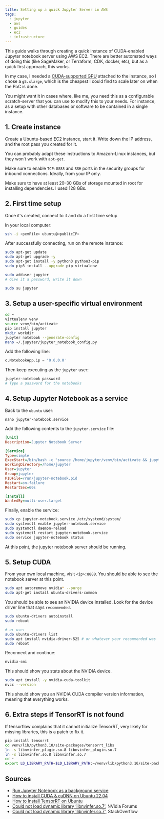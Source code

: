 ```yaml
---
title: Setting up a quick Jupyter Server in AWS
tags:
  - jupyter
  - aws
  - guides
  - ec2
  - infrastructure
---
```

This guide walks through creating a quick instance of CUDA-enabled Jupyter notebook server using AWS EC2. There are better automated ways of doing this (like SageMaker, or Terraform, CDK, docker, etc), but as a quick first approach, this works.

In my case, I needed a [CUDA-supported GPU](https://developer.nvidia.com/cuda-gpus) attached to the instance, so I chose a  `g5.xlarge`, which is the cheapest I could find to scale later on when the PoC is done.

You might want it in cases where, like me, you need this as a configurable scratch-server that you can use to modify this to your needs. For instance, as a setup with other databases or software to be contained in a single instance.
## 1. Create instance

Create a Ubuntu-based EC2 instance, start it. Write down the IP address, and the root pass you created for it.

You can probably adapt these instructions to Amazon-Linux instances, but they won't work with `apt-get`.

Make sure to enable `TCP:8888` and `SSH` ports in the security groups for inbound connections. Ideally, from your IP only.

Make sure to have at least 20-30 GBs of storage mounted in root for installing dependencies. I used 128 GBs.

## 2. First time setup

Once it's created, connect to it and do a first time setup.

In your local computer:

```bash
ssh -i <pemFile> ubuntu@<publicIP>
```

After successfully connecting, run on the remote instance:

```bash
sudo apt-get update
sudo apt-get upgrade -y
sudo apt-get install -y python3 python3-pip
sudo pip3 install --upgrade pip virtualenv

sudo adduser jupyter
# Give it a password, write it down

sudo su jupyter
```

## 3. Setup a user-specific virtual environment

```bash
cd ~
virtualenv venv
source venv/bin/activate
pip install jupyter
mkdir workdir
jupyter notebook --generate-config
nano ~/.jupyter/jupyter_notebook_config.py
```

Add the following line:

```python
c.NotebookApp.ip = '0.0.0.0'
```

Then keep executing as the `jupyter` user:

```bash
jupyter-notebook password
# Type a password for the notebooks
```

## 4. Setup Jupyter Notebook as a service

Back to the `ubuntu` user:

```
nano jupyter-notebook.service
```

Add the following contents to the `jupyter.service` file:

```ini
[Unit]
Description=Jupyter Notebook Server

[Service]
Type=simple
ExecStart=/bin/bash -c "source /home/jupyter/venv/bin/activate && jupyter-notebook --config=/home/jupyter/.jupyter/jupyter_notebook_config.py --no-browser --notebook-dir=/home/jupyter"
WorkingDirectory=/home/jupyter
User=jupyter
Group=jupyter
PIDFile=/run/jupyter-notebook.pid
Restart=on-failure
RestartSec=60s

[Install]
WantedBy=multi-user.target
```

Finally, enable the service:

```bash
sudo cp jupyter-notebook.service /etc/systemd/system/
sudo systemctl enable jupyter-notebook.service
sudo systemctl daemon-reload
sudo systemctl restart jupyter-notebook.service
sudo service jupyter-notebook status
```

At this point, the jupyter notebook server should be running.

## 5. Setup CUDA

From your own local machine, visit `<ip>:8888`. You should be able to see the notebook server at this point.

```bash
sudo apt autoremove nvidia* --purge
sudo apt-get install ubuntu-drivers-common
```

You should be able to see an NVIDIA device installed. Look for the device driver line that says `recommended`.

```bash
sudo ubuntu-drivers autoinstall
sudo reboot

# or use:
sudo ubuntu-drivers list
sudo apt install nvidia-driver-525 # or whatever your recommended was
sudo reboot
```

Reconnect and continue:

```bash
nvidia-smi
```

This should show you stats about the NVIDIA device.

```bash
sudo apt install -y nvidia-cuda-toolkit
nvcc --version
```

This should show you an NVIDIA CUDA compiler version information, meaning that everything works.

## 6. Extra steps if TensorRT is not found

If tensorflow complains that it cannot initialize TensorRT, very likely for missing libraries, this is a patch to fix it.

```bash
pip install tensorrt
cd venv/lib/python3.10/site-packages/tensorrt_libs
ln -s libnvinfer_plugin.so.8 libnvinfer_plugin.so.7
ln -s libnvinfer.so.8 libnvinfer.so.7
cd ~
export LD_LIBRARY_PATH=$LD_LIBRARY_PATH:~/venv/lib/python3.10/site-packages/tensorrt_libs/
```

## Sources

- [Run Jupyter Notebook as a background service](https://towardsdatascience.com/run-jupyter-notebook-as-a-background-service-on-ubuntu-c5d6298ed1e)
- [How to install CUDA & cuDNN on Ubuntu 22.04](https://gist.github.com/denguir/b21aa66ae7fb1089655dd9de8351a202)
- [How to Install TensorRT on Ubuntu](https://levelup.gitconnected.com/how-to-install-tensorrt-on-ubuntu-ba839327ae19)
- [Could not load dynamic library ‘libnvinfer.so.7’](https://forums.developer.nvidia.com/t/could-not-load-dynamic-library-libnvinfer-so-7/231606), NVidia Forums
- [Could not load dynamic library 'libnvinfer.so.7'](https://stackoverflow.com/q/74956134/147507), StackOverflow
